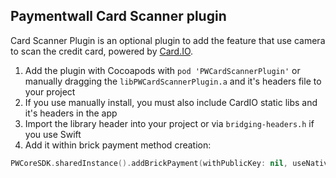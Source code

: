 Paymentwall Card Scanner plugin
------------------------------
Card Scanner Plugin is an optional plugin to add the feature that use camera to scan the credit card, powered by [Card.IO](https://www.card.io/).

1. Add the plugin with Cocoapods with `pod 'PWCardScannerPlugin'` or manually dragging the `libPWCardScannerPlugin.a` and it's headers file to your project
2. If you use manually install, you must also include CardIO static libs and it's headers in the app
3. Import the library header into your project or via `bridging-headers.h` if you use Swift
4. Add it within brick payment method creation:
```swift
PWCoreSDK.sharedInstance().addBrickPayment(withPublicKey: nil, useNativeFinishDialog: true, cardScannerPlugin: PWCardScannerPlugin.sharedInstance())
```
